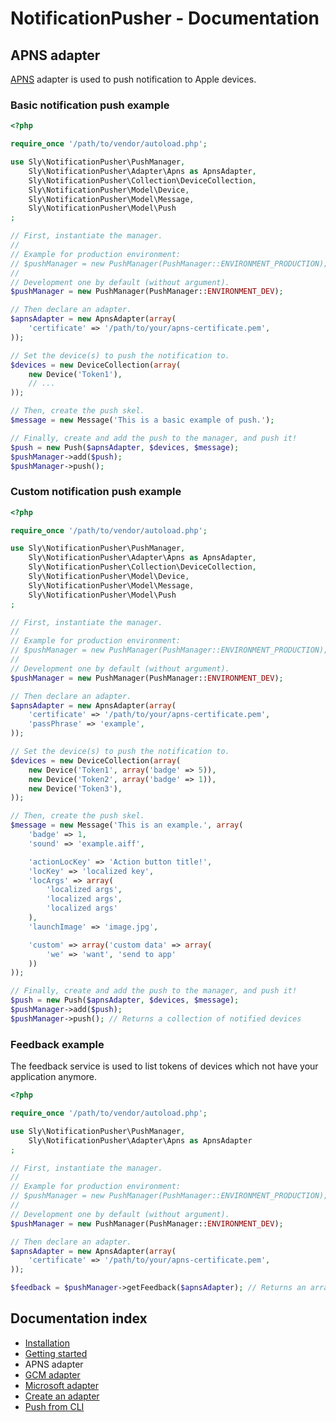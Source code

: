 # NotificationPusher - Documentation

## APNS adapter

[APNS](http://developer.apple.com/library/ios/#documentation/NetworkingInternet/Conceptual/RemoteNotificationsPG/Introduction.html) adapter is used to push notification to Apple devices.

### Basic notification push example

``` php
<?php

require_once '/path/to/vendor/autoload.php';

use Sly\NotificationPusher\PushManager,
    Sly\NotificationPusher\Adapter\Apns as ApnsAdapter,
    Sly\NotificationPusher\Collection\DeviceCollection,
    Sly\NotificationPusher\Model\Device,
    Sly\NotificationPusher\Model\Message,
    Sly\NotificationPusher\Model\Push
;

// First, instantiate the manager.
//
// Example for production environment:
// $pushManager = new PushManager(PushManager::ENVIRONMENT_PRODUCTION);
//
// Development one by default (without argument).
$pushManager = new PushManager(PushManager::ENVIRONMENT_DEV);

// Then declare an adapter.
$apnsAdapter = new ApnsAdapter(array(
    'certificate' => '/path/to/your/apns-certificate.pem',
));

// Set the device(s) to push the notification to.
$devices = new DeviceCollection(array(
    new Device('Token1'),
    // ...
));

// Then, create the push skel.
$message = new Message('This is a basic example of push.');

// Finally, create and add the push to the manager, and push it!
$push = new Push($apnsAdapter, $devices, $message);
$pushManager->add($push);
$pushManager->push();
```

### Custom notification push example

``` php
<?php

require_once '/path/to/vendor/autoload.php';

use Sly\NotificationPusher\PushManager,
    Sly\NotificationPusher\Adapter\Apns as ApnsAdapter,
    Sly\NotificationPusher\Collection\DeviceCollection,
    Sly\NotificationPusher\Model\Device,
    Sly\NotificationPusher\Model\Message,
    Sly\NotificationPusher\Model\Push
;

// First, instantiate the manager.
//
// Example for production environment:
// $pushManager = new PushManager(PushManager::ENVIRONMENT_PRODUCTION);
//
// Development one by default (without argument).
$pushManager = new PushManager(PushManager::ENVIRONMENT_DEV);

// Then declare an adapter.
$apnsAdapter = new ApnsAdapter(array(
    'certificate' => '/path/to/your/apns-certificate.pem',
    'passPhrase' => 'example',
));

// Set the device(s) to push the notification to.
$devices = new DeviceCollection(array(
    new Device('Token1', array('badge' => 5)),
    new Device('Token2', array('badge' => 1)),
    new Device('Token3'),
));

// Then, create the push skel.
$message = new Message('This is an example.', array(
    'badge' => 1,
    'sound' => 'example.aiff',

    'actionLocKey' => 'Action button title!',
    'locKey' => 'localized key',
    'locArgs' => array(
        'localized args',
        'localized args',
        'localized args'
    ),
    'launchImage' => 'image.jpg',

    'custom' => array('custom data' => array(
        'we' => 'want', 'send to app'
    ))
));

// Finally, create and add the push to the manager, and push it!
$push = new Push($apnsAdapter, $devices, $message);
$pushManager->add($push);
$pushManager->push(); // Returns a collection of notified devices
```

### Feedback example

The feedback service is used to list tokens of devices which not have your application anymore.

``` php
<?php

require_once '/path/to/vendor/autoload.php';

use Sly\NotificationPusher\PushManager,
    Sly\NotificationPusher\Adapter\Apns as ApnsAdapter
;

// First, instantiate the manager.
//
// Example for production environment:
// $pushManager = new PushManager(PushManager::ENVIRONMENT_PRODUCTION);
//
// Development one by default (without argument).
$pushManager = new PushManager(PushManager::ENVIRONMENT_DEV);

// Then declare an adapter.
$apnsAdapter = new ApnsAdapter(array(
    'certificate' => '/path/to/your/apns-certificate.pem',
));

$feedback = $pushManager->getFeedback($apnsAdapter); // Returns an array of Token + DateTime couples
```

## Documentation index

* [Installation](https://github.com/unit27/NotificationPusher/blob/master/doc/installation.md)
* [Getting started](https://github.com/unit27/NotificationPusher/blob/master/doc/getting-started.md)
* APNS adapter
* [GCM adapter](https://github.com/unit27/NotificationPusher/blob/master/doc/gcm-adapter.md)
* [Microsoft adapter](https://github.com/unit27/NotificationPusher/blob/master/doc/ms-adapter.md)
* [Create an adapter](https://github.com/unit27/NotificationPusher/blob/master/doc/create-an-adapter.md)
* [Push from CLI](https://github.com/unit27/NotificationPusher/blob/master/doc/push-from-cli.md)
